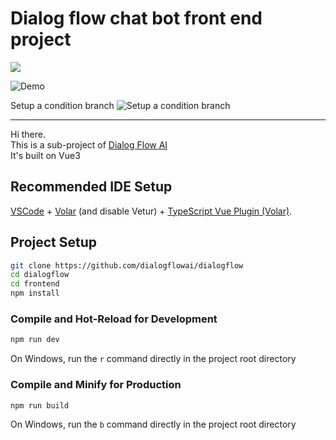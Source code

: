 # Dialog flow chat bot front end project

<img src="https://img.shields.io/badge/Vue-3-blue" />

![Demo](https://github.com/dialogflowchatbot/dialogflow-showcase/blob/d8380bf728a87fb8e9df2a2d8796bd58c61015d9/screenshots/demo1.gif)

Setup a condition branch
![Setup a condition branch](https://github.com/dialogflowchatbot/dialogflow-showcase/blob/18f8b2821921f1732e7699f515615a3d7838f16a/screenshots/condition1.gif)

---

Hi there.  
This is a sub-project of [Dialog Flow AI](https://github.com/dialogflow/dialogflow)  
It's built on Vue3

## Recommended IDE Setup

[VSCode](https://code.visualstudio.com/) + [Volar](https://marketplace.visualstudio.com/items?itemName=Vue.volar) (and disable Vetur) + [TypeScript Vue Plugin (Volar)](https://marketplace.visualstudio.com/items?itemName=Vue.vscode-typescript-vue-plugin).

## Project Setup

```sh
git clone https://github.com/dialogflowai/dialogflow
cd dialogflow
cd frontend
npm install
```

### Compile and Hot-Reload for Development

```sh
npm run dev
```

On Windows, run the `r` command directly in the project root directory

### Compile and Minify for Production

```sh
npm run build
```

On Windows, run the `b` command directly in the project root directory

<!-- ## Where are back end files?
🎨 This repository only contains static files,  
🎄 those back end logic files is here: [Dialog flow chat bot back end](https://github.com/dialogflowai/dialogflow-backend) -->
